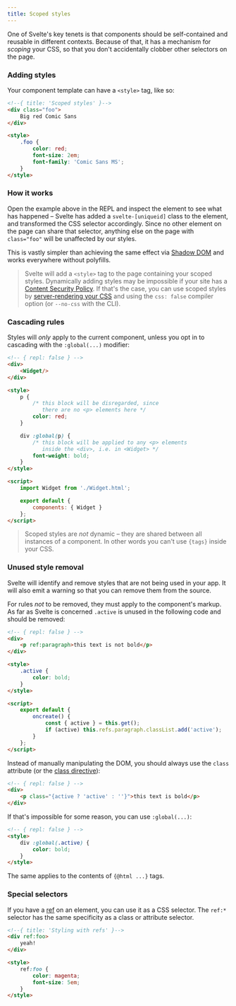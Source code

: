 ```yaml
---
title: Scoped styles
---
```


One of Svelte's key tenets is that components should be self-contained and reusable in different contexts. Because of that, it has a mechanism for *scoping* your CSS, so that you don't accidentally clobber other selectors on the page.

### Adding styles

Your component template can have a `<style>` tag, like so:

```html
<!--{ title: 'Scoped styles' }-->
<div class="foo">
	Big red Comic Sans
</div>

<style>
	.foo {
		color: red;
		font-size: 2em;
		font-family: 'Comic Sans MS';
	}
</style>
```


### How it works

Open the example above in the REPL and inspect the element to see what has happened – Svelte has added a `svelte-[uniqueid]` class to the element, and transformed the CSS selector accordingly. Since no other element on the page can share that selector, anything else on the page with `class="foo"` will be unaffected by our styles.

This is vastly simpler than achieving the same effect via [Shadow DOM](http://caniuse.com/#search=shadow%20dom) and works everywhere without polyfills.

> Svelte will add a `<style>` tag to the page containing your scoped styles. Dynamically adding styles may be impossible if your site has a [Content Security Policy](https://developer.mozilla.org/en-US/docs/Web/HTTP/CSP). If that's the case, you can use scoped styles by [server-rendering your CSS](guide#rendering-styles) and using the `css: false` compiler option (or `--no-css` with the CLI).


### Cascading rules

Styles will *only* apply to the current component, unless you opt in to cascading with the `:global(...)` modifier:

<!-- TODO `cascade: false` in the REPL -->

```html
<!-- { repl: false } -->
<div>
	<Widget/>
</div>

<style>
	p {
		/* this block will be disregarded, since
		   there are no <p> elements here */
		color: red;
	}

	div :global(p) {
		/* this block will be applied to any <p> elements
		   inside the <div>, i.e. in <Widget> */
		font-weight: bold;
	}
</style>

<script>
	import Widget from './Widget.html';

	export default {
		components: { Widget }
	};
</script>
```

> Scoped styles are *not* dynamic – they are shared between all instances of a component. In other words you can't use `{tags}` inside your CSS.


### Unused style removal

Svelte will identify and remove styles that are not being used in your app. It will also emit a warning so that you can remove them from the source.

For rules *not* to be removed, they must apply to the component's markup. As far as Svelte is concerned `.active` is unused in the following code and should be removed:

```html
<!-- { repl: false } -->
<div>
	<p ref:paragraph>this text is not bold</p>
</div>

<style>
	.active {
		color: bold;
	}
</style>

<script>
	export default {
		oncreate() {
			const { active } = this.get();
			if (active) this.refs.paragraph.classList.add('active');
		}
	};
</script>
```

Instead of manually manipulating the DOM, you should always use the `class` attribute (or the [class directive](https://svelte.technology/guide#classes)):

```html
<!-- { repl: false } -->
<div>
	<p class="{active ? 'active' : ''}">this text is bold</p>
</div>
```

If that's impossible for some reason, you can use `:global(...)`:

```html
<!-- { repl: false } -->
<style>
	div :global(.active) {
		color: bold;
	}
</style>
```

The same applies to the contents of `{@html ...}` tags.


### Special selectors

If you have a [ref](guide#refs) on an element, you can use it as a CSS selector. The `ref:*` selector has the same specificity as a class or attribute selector.


```html
<!--{ title: 'Styling with refs' }-->
<div ref:foo>
	yeah!
</div>

<style>
	ref:foo {
		color: magenta;
		font-size: 5em;
	}
</style>
```

